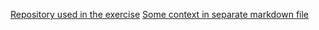[Repository used in the exercise](https://github.com/JukkaK/Distributed2022/)
[Some context in separate markdown file](https://github.com/JukkaK/Distributed2022/blob/main/fullstack2024.md)

